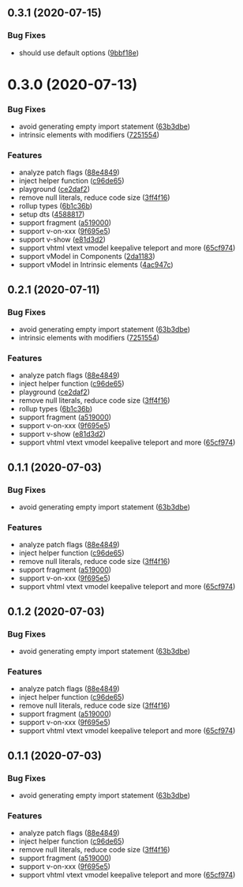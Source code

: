 ## 0.3.1 (2020-07-15)


### Bug Fixes

* should use default options ([9bbf18e](https://github.com/HcySunYang/vue-next-jsx/commit/9bbf18e583e98a9704234d74db1e0beef5882ecf))


# 0.3.0 (2020-07-13)


### Bug Fixes

* avoid generating empty import statement ([63b3dbe](https://github.com/HcySunYang/vue-next-jsx/commit/63b3dbe3f63fe4004072a4c9af5f286a2b272acc))
* intrinsic elements with modifiers ([7251554](https://github.com/HcySunYang/vue-next-jsx/commit/7251554704500f04a6244813b78d03bb383b4ad8))


### Features

* analyze patch flags ([88e4849](https://github.com/HcySunYang/vue-next-jsx/commit/88e4849c55fe9e7bcd9c253ee2ad502458c942b2))
* inject helper function ([c96de65](https://github.com/HcySunYang/vue-next-jsx/commit/c96de65ef9036c8a09ad4bbe61c41fb6f12a6229))
* playground ([ce2daf2](https://github.com/HcySunYang/vue-next-jsx/commit/ce2daf25406f19e95d149f2d47deacbb129d2872))
* remove null literals, reduce code size ([3ff4f16](https://github.com/HcySunYang/vue-next-jsx/commit/3ff4f162b8b4d8b45058e4c5d776644595501af0))
* rollup types ([6b1c36b](https://github.com/HcySunYang/vue-next-jsx/commit/6b1c36bd8da0d050972fe4106e896028411a9570))
* setup dts ([4588817](https://github.com/HcySunYang/vue-next-jsx/commit/45888174a0696a5ac37b5bc870f34dfc7eff5916))
* support fragment ([a519000](https://github.com/HcySunYang/vue-next-jsx/commit/a5190004e8c7b7476b1dcb2d2d34ffe6dc33809c))
* support v-on-xxx ([9f695e5](https://github.com/HcySunYang/vue-next-jsx/commit/9f695e564928fa6c68e6abf72773adced6867663))
* support v-show ([e81d3d2](https://github.com/HcySunYang/vue-next-jsx/commit/e81d3d2a396cdc165adea4567482327259eba15a))
* support vhtml vtext vmodel keepalive teleport and more ([65cf974](https://github.com/HcySunYang/vue-next-jsx/commit/65cf974ab75312d28f2a71e24cf318c1d06c7e42))
* support vModel in Components ([2da1183](https://github.com/HcySunYang/vue-next-jsx/commit/2da118316bebe191f80accb00abbfa1f84792eca))
* support vModel in Intrinsic elements ([4ac947c](https://github.com/HcySunYang/vue-next-jsx/commit/4ac947cff28552a2e036b6c65e9dee8573ccbf0f))



## 0.2.1 (2020-07-11)


### Bug Fixes

* avoid generating empty import statement ([63b3dbe](https://github.com/HcySunYang/vue-next-jsx/commit/63b3dbe3f63fe4004072a4c9af5f286a2b272acc))
* intrinsic elements with modifiers ([7251554](https://github.com/HcySunYang/vue-next-jsx/commit/7251554704500f04a6244813b78d03bb383b4ad8))


### Features

* analyze patch flags ([88e4849](https://github.com/HcySunYang/vue-next-jsx/commit/88e4849c55fe9e7bcd9c253ee2ad502458c942b2))
* inject helper function ([c96de65](https://github.com/HcySunYang/vue-next-jsx/commit/c96de65ef9036c8a09ad4bbe61c41fb6f12a6229))
* playground ([ce2daf2](https://github.com/HcySunYang/vue-next-jsx/commit/ce2daf25406f19e95d149f2d47deacbb129d2872))
* remove null literals, reduce code size ([3ff4f16](https://github.com/HcySunYang/vue-next-jsx/commit/3ff4f162b8b4d8b45058e4c5d776644595501af0))
* rollup types ([6b1c36b](https://github.com/HcySunYang/vue-next-jsx/commit/6b1c36bd8da0d050972fe4106e896028411a9570))
* support fragment ([a519000](https://github.com/HcySunYang/vue-next-jsx/commit/a5190004e8c7b7476b1dcb2d2d34ffe6dc33809c))
* support v-on-xxx ([9f695e5](https://github.com/HcySunYang/vue-next-jsx/commit/9f695e564928fa6c68e6abf72773adced6867663))
* support v-show ([e81d3d2](https://github.com/HcySunYang/vue-next-jsx/commit/e81d3d2a396cdc165adea4567482327259eba15a))
* support vhtml vtext vmodel keepalive teleport and more ([65cf974](https://github.com/HcySunYang/vue-next-jsx/commit/65cf974ab75312d28f2a71e24cf318c1d06c7e42))



## 0.1.1 (2020-07-03)


### Bug Fixes

* avoid generating empty import statement ([63b3dbe](https://github.com/HcySunYang/vue-next-jsx/commit/63b3dbe3f63fe4004072a4c9af5f286a2b272acc))


### Features

* analyze patch flags ([88e4849](https://github.com/HcySunYang/vue-next-jsx/commit/88e4849c55fe9e7bcd9c253ee2ad502458c942b2))
* inject helper function ([c96de65](https://github.com/HcySunYang/vue-next-jsx/commit/c96de65ef9036c8a09ad4bbe61c41fb6f12a6229))
* remove null literals, reduce code size ([3ff4f16](https://github.com/HcySunYang/vue-next-jsx/commit/3ff4f162b8b4d8b45058e4c5d776644595501af0))
* support fragment ([a519000](https://github.com/HcySunYang/vue-next-jsx/commit/a5190004e8c7b7476b1dcb2d2d34ffe6dc33809c))
* support v-on-xxx ([9f695e5](https://github.com/HcySunYang/vue-next-jsx/commit/9f695e564928fa6c68e6abf72773adced6867663))
* support vhtml vtext vmodel keepalive teleport and more ([65cf974](https://github.com/HcySunYang/vue-next-jsx/commit/65cf974ab75312d28f2a71e24cf318c1d06c7e42))



## 0.1.2 (2020-07-03)


### Bug Fixes

* avoid generating empty import statement ([63b3dbe](https://github.com/HcySunYang/vue-next-jsx/commit/63b3dbe3f63fe4004072a4c9af5f286a2b272acc))


### Features

* analyze patch flags ([88e4849](https://github.com/HcySunYang/vue-next-jsx/commit/88e4849c55fe9e7bcd9c253ee2ad502458c942b2))
* inject helper function ([c96de65](https://github.com/HcySunYang/vue-next-jsx/commit/c96de65ef9036c8a09ad4bbe61c41fb6f12a6229))
* remove null literals, reduce code size ([3ff4f16](https://github.com/HcySunYang/vue-next-jsx/commit/3ff4f162b8b4d8b45058e4c5d776644595501af0))
* support fragment ([a519000](https://github.com/HcySunYang/vue-next-jsx/commit/a5190004e8c7b7476b1dcb2d2d34ffe6dc33809c))
* support v-on-xxx ([9f695e5](https://github.com/HcySunYang/vue-next-jsx/commit/9f695e564928fa6c68e6abf72773adced6867663))
* support vhtml vtext vmodel keepalive teleport and more ([65cf974](https://github.com/HcySunYang/vue-next-jsx/commit/65cf974ab75312d28f2a71e24cf318c1d06c7e42))



## 0.1.1 (2020-07-03)


### Bug Fixes

* avoid generating empty import statement ([63b3dbe](https://github.com/HcySunYang/vue-next-jsx/commit/63b3dbe3f63fe4004072a4c9af5f286a2b272acc))


### Features

* analyze patch flags ([88e4849](https://github.com/HcySunYang/vue-next-jsx/commit/88e4849c55fe9e7bcd9c253ee2ad502458c942b2))
* inject helper function ([c96de65](https://github.com/HcySunYang/vue-next-jsx/commit/c96de65ef9036c8a09ad4bbe61c41fb6f12a6229))
* remove null literals, reduce code size ([3ff4f16](https://github.com/HcySunYang/vue-next-jsx/commit/3ff4f162b8b4d8b45058e4c5d776644595501af0))
* support fragment ([a519000](https://github.com/HcySunYang/vue-next-jsx/commit/a5190004e8c7b7476b1dcb2d2d34ffe6dc33809c))
* support v-on-xxx ([9f695e5](https://github.com/HcySunYang/vue-next-jsx/commit/9f695e564928fa6c68e6abf72773adced6867663))
* support vhtml vtext vmodel keepalive teleport and more ([65cf974](https://github.com/HcySunYang/vue-next-jsx/commit/65cf974ab75312d28f2a71e24cf318c1d06c7e42))



